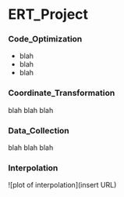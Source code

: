 # ERT_Project

### Code_Optimization

- blah
- blah
- blah

### Coordinate_Transformation

blah blah blah

### Data_Collection

blah blah blah

### Interpolation

![plot of interpolation](insert URL)
